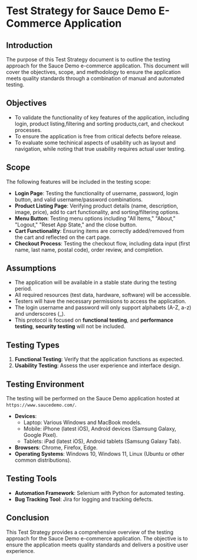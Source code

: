 # Test Strategy for Sauce Demo E-Commerce Application

## Introduction
The purpose of this Test Strategy document is to outline the testing approach for the Sauce Demo e-commerce application. This document will cover the objectives, scope, and methodology to ensure the application meets quality standards through a combination of manual and automated testing. 

## Objectives
- To validate the functionality of key features of the application, including login, product listing,filtering and sorting products,cart, and checkout processes.
- To ensure the application is free from critical defects before release.
- To evaluate some techinical aspects of usability uch as layout and navigation, while noting that true usability requires actual user testing.
## Scope
The following features will be included in the testing scope:
- **Login Page**: Testing the functionality of username, password, login button, and valid username/password combinations.
- **Product Listing Page**: Verifying product details (name, description, image, price), add to cart functionality, and sorting/filtering options.
- **Menu Button**: Testing menu options including "All Items," "About," "Logout," "Reset App State," and the close button.
- **Cart Functionality**: Ensuring items are correctly added/removed from the cart and reflected on the cart page.
- **Checkout Process**: Testing the checkout flow, including data input (first name, last name, postal code), order review, and completion.

## Assumptions
- The application will be available in a stable state during the testing period.
- All required resources (test data, hardware, software) will be accessible.
- Testers will have the necessary permissions to access the application.
- The login username and password will only support alphabets (A-Z, a-z) and underscores (_).
- This protocol is focused on **functional testing**, and **performance testing**, **security testing**  will not be included.

## Testing Types
1. **Functional Testing**: Verify that the application functions as expected.
2. **Usability Testing**: Assess the user experience and interface design.

## Testing Environment
The testing will be performed on the Sauce Demo application hosted at `https://www.saucedemo.com/`.
- **Devices**: 
  - Laptop: Various Windows and MacBook models.
  - Mobile: iPhone (latest iOS), Android devices (Samsung Galaxy, Google Pixel).
  - Tablets: iPad (latest iOS), Android tablets (Samsung Galaxy Tab).
- **Browsers**: Chrome, Firefox, Edge.
- **Operating Systems**: Windows 10, Windows 11, Linux (Ubuntu or other common distributions).


## Testing Tools
- **Automation Framework**: Selenium with Python for automated testing.
- **Bug Tracking Tool**: Jira for logging and tracking defects.


## Conclusion
This Test Strategy provides a comprehensive overview of the testing approach for the Sauce Demo e-commerce application. The objective is to ensure the application meets quality standards and delivers a positive user experience.
